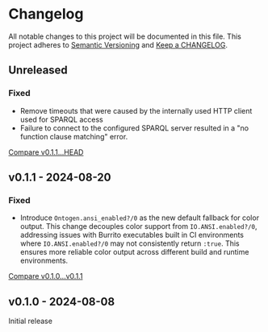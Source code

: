# Changelog

All notable changes to this project will be documented in this file.
This project adheres to [Semantic Versioning](http://semver.org/) and
[Keep a CHANGELOG](http://keepachangelog.com).


## Unreleased

### Fixed

- Remove timeouts that were caused by the internally used HTTP client used
  for SPARQL access
- Failure to connect to the configured SPARQL server resulted in a 
  "no function clause matching" error. 


[Compare v0.1.1...HEAD](https://github.com/ontogen/ontogen/compare/v0.1.1...HEAD)



## v0.1.1 - 2024-08-20

### Fixed

- Introduce `Ontogen.ansi_enabled?/0` as the new default fallback for color output.
  This change decouples color support from `IO.ANSI.enabled?/0`, addressing issues
  with Burrito executables built in CI environments where `IO.ANSI.enabled?/0`
  may not consistently return `:true`. This ensures more reliable color output
  across different build and runtime environments.
  

[Compare v0.1.0...v0.1.1](https://github.com/ontogen/ontogen/compare/v0.1.0...v0.1.1)



## v0.1.0 - 2024-08-08

Initial release
